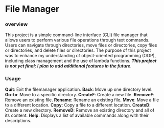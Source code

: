 # File Manager

### overview
This project is a simple command-line interface (CLI) file manager that allows users to perform various file operations through text commands. Users can navigate through directories, move files or directories, copy files or directories, and delete files or directories. The purpose of this project was to enhance my understanding of object-oriented programming (OOP), including class management and the use of lambda functions.
***This project is not yet final; I plan to add additional features in the future.***



### Usage
**Quit**: Exit the filemanager application.
**Back**: Move up one directory level.
**Go-to**: Move to a specific directory.
**CreateF**: Create a new file.
**RemoveF**: Remove an existing file.
**Rename**: Rename an existing file.
**Move**: Move a file to a different location.
**Copy**: Copy a file to a different location.
**CreateD**: Create a new directory.
**RemoveD**: Remove an existing directory and all of its content.
**Help**: Displays a list of available commands along with their descriptions.